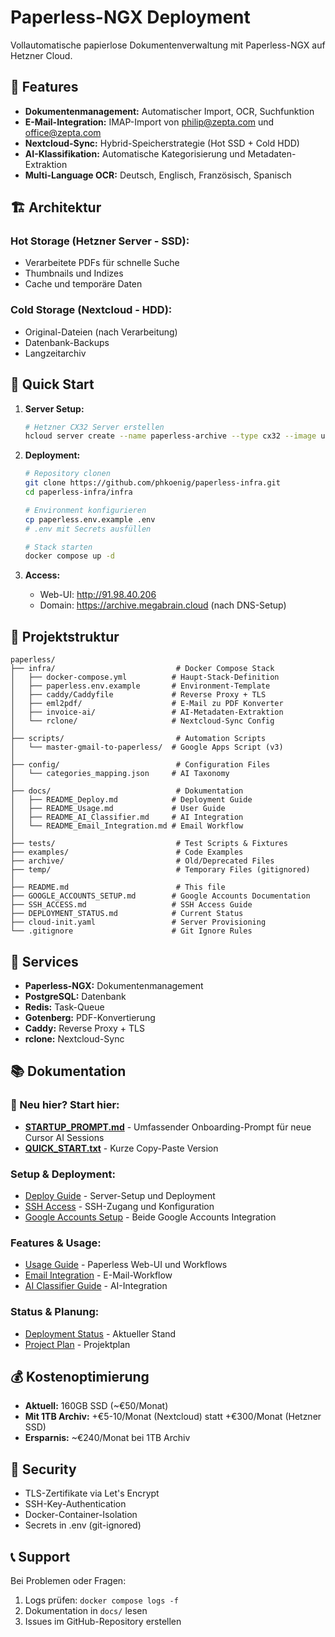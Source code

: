 # Paperless-NGX Deployment

Vollautomatische papierlose Dokumentenverwaltung mit Paperless-NGX auf Hetzner Cloud.

## 🎯 Features

- **Dokumentenmanagement:** Automatischer Import, OCR, Suchfunktion
- **E-Mail-Integration:** IMAP-Import von philip@zepta.com und office@zepta.com
- **Nextcloud-Sync:** Hybrid-Speicherstrategie (Hot SSD + Cold HDD)
- **AI-Klassifikation:** Automatische Kategorisierung und Metadaten-Extraktion
- **Multi-Language OCR:** Deutsch, Englisch, Französisch, Spanisch

## 🏗️ Architektur

### Hot Storage (Hetzner Server - SSD):
- Verarbeitete PDFs für schnelle Suche
- Thumbnails und Indizes
- Cache und temporäre Daten

### Cold Storage (Nextcloud - HDD):
- Original-Dateien (nach Verarbeitung)
- Datenbank-Backups
- Langzeitarchiv

## 🚀 Quick Start

1. **Server Setup:**
   ```bash
   # Hetzner CX32 Server erstellen
   hcloud server create --name paperless-archive --type cx32 --image ubuntu-24.04 --location fsn1 --ssh-key id_ed25519
   ```

2. **Deployment:**
   ```bash
   # Repository clonen
   git clone https://github.com/phkoenig/paperless-infra.git
   cd paperless-infra/infra
   
   # Environment konfigurieren
   cp paperless.env.example .env
   # .env mit Secrets ausfüllen
   
   # Stack starten
   docker compose up -d
   ```

3. **Access:**
   - Web-UI: http://91.98.40.206
   - Domain: https://archive.megabrain.cloud (nach DNS-Setup)

## 📁 Projektstruktur

```
paperless/
├── infra/                           # Docker Compose Stack
│   ├── docker-compose.yml          # Haupt-Stack-Definition
│   ├── paperless.env.example       # Environment-Template
│   ├── caddy/Caddyfile             # Reverse Proxy + TLS
│   ├── eml2pdf/                    # E-Mail zu PDF Konverter
│   ├── invoice-ai/                 # AI-Metadaten-Extraktion
│   └── rclone/                     # Nextcloud-Sync Config
│
├── scripts/                         # Automation Scripts
│   └── master-gmail-to-paperless/  # Google Apps Script (v3)
│
├── config/                          # Configuration Files
│   └── categories_mapping.json     # AI Taxonomy
│
├── docs/                            # Dokumentation
│   ├── README_Deploy.md            # Deployment Guide
│   ├── README_Usage.md             # User Guide
│   ├── README_AI_Classifier.md     # AI Integration
│   └── README_Email_Integration.md # Email Workflow
│
├── tests/                           # Test Scripts & Fixtures
├── examples/                        # Code Examples
├── archive/                         # Old/Deprecated Files
├── temp/                            # Temporary Files (gitignored)
│
├── README.md                        # This file
├── GOOGLE_ACCOUNTS_SETUP.md        # Google Accounts Documentation
├── SSH_ACCESS.md                   # SSH Access Guide
├── DEPLOYMENT_STATUS.md            # Current Status
├── cloud-init.yaml                 # Server Provisioning
└── .gitignore                      # Git Ignore Rules
```

## 🔧 Services

- **Paperless-NGX:** Dokumentenmanagement
- **PostgreSQL:** Datenbank
- **Redis:** Task-Queue
- **Gotenberg:** PDF-Konvertierung
- **Caddy:** Reverse Proxy + TLS
- **rclone:** Nextcloud-Sync

## 📚 Dokumentation

### **🚀 Neu hier? Start hier:**
- **[STARTUP_PROMPT.md](STARTUP_PROMPT.md)** - Umfassender Onboarding-Prompt für neue Cursor AI Sessions
- **[QUICK_START.txt](QUICK_START.txt)** - Kurze Copy-Paste Version

### **Setup & Deployment:**
- [Deploy Guide](docs/README_Deploy.md) - Server-Setup und Deployment
- [SSH Access](SSH_ACCESS.md) - SSH-Zugang und Konfiguration
- [Google Accounts Setup](GOOGLE_ACCOUNTS_SETUP.md) - Beide Google Accounts Integration

### **Features & Usage:**
- [Usage Guide](docs/README_Usage.md) - Paperless Web-UI und Workflows
- [Email Integration](docs/README_Email_Integration.md) - E-Mail-Workflow
- [AI Classifier Guide](docs/README_AI_Classifier.md) - AI-Integration

### **Status & Planung:**
- [Deployment Status](DEPLOYMENT_STATUS.md) - Aktueller Stand
- [Project Plan](paperless-ngx-deployment.plan.md) - Projektplan

## 💰 Kostenoptimierung

- **Aktuell:** 160GB SSD (~€50/Monat)
- **Mit 1TB Archiv:** +€5-10/Monat (Nextcloud) statt +€300/Monat (Hetzner SSD)
- **Ersparnis:** ~€240/Monat bei 1TB Archiv

## 🔐 Security

- TLS-Zertifikate via Let's Encrypt
- SSH-Key-Authentication
- Docker-Container-Isolation
- Secrets in .env (git-ignored)

## 📞 Support

Bei Problemen oder Fragen:
1. Logs prüfen: `docker compose logs -f`
2. Dokumentation in `docs/` lesen
3. Issues im GitHub-Repository erstellen
